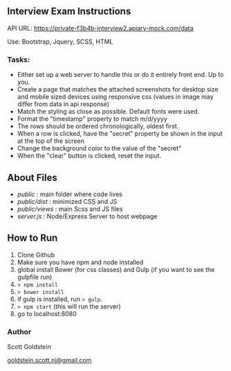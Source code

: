 ## Interview Exam Instructions

API URL: ​https://private-f3b4b-interview2.apiary-mock.com/data 

Use: Bootstrap, Jquery, SCSS, HTML 
 
### Tasks: 
 
* Either set up a web server to handle this or do it entirely front end.  Up to you. 
* Create a page that matches the attached screenshots for desktop size and mobile sized devices using responsive css (values in image may differ from data in api response) 
* Match the styling as close as possible.  Default fonts were used. 
* Format the "timestamp" property to match m/d/yyyy 
* The rows should be ordered chronologically, oldest first. 
* When a row is clicked, have the "secret" property be shown in the input at the top of the screen 
* Change the background color to the value of the "secret" 
* When the "clear" button is clicked, reset the input. 


## About Files

* _public_ : main folder where code lives
* _public/dist_ : minimized CSS and JS
* _public/views_ : main Scss and JS files
* _server.js_ : Node/Express Server to host webpage

## How to Run

1. Clone Github
2. Make sure you have npm and node installed
3. global install Bower (for css classes) and Gulp (if you want to see the gulpfile run)
4. ```> npm install```
5. ```> bower install```
6. if gulp is installed, run ```> gulp```.
7. ```> npm start``` (this will run the server)
8. go to localhost:8080

### Author

Scott Goldstein

goldstein.scott.nj@gmail.com